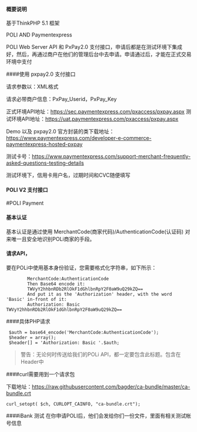 #### 概要说明
基于ThinkPHP 5.1 框架

POLI AND Paymentexpress

POLI Web Server API 和 PxPay2.0 支付接口，申请后都是在测试环境下集成好，然后，再通过商户在他们的管理后台中去申请。申请通过后，才能在正式交易环境中支付


####使用 pxpay2.0 支付接口

请求参数以：XML格式

请求必带商户信息：PxPay_Userid，PxPay_Key

正式环境API地址：https://sec.paymentexpress.com/pxaccess/pxpay.aspx
测试环境API地址：https://uat.paymentexpress.com/pxaccess/pxpay.aspx

Demo 以及 pxpay2.0 官方封装的类下载地址：
https://www.paymentexpress.com/developer-e-commerce-paymentexpress-hosted-pxpay


测试卡号：https://www.paymentexpress.com/support-merchant-frequently-asked-questions-testing-details

测试环境下，信用卡用户名，过期时间和CVC随便填写

#### POLI V2 支付接口

#POLI Payment

#### 基本认证
基本认证是通过使用 MerchantCode(商家代码)/AuthenticationCode(认证码) 对来唯一且安全地识别POLi商家的手段。 

#### 请求API，
要在POLi中使用基本身份验证，您需要格式化字符串，如下所示：
```
        MerchantCode:AuthenticationCode
        Then Base64 encode it:
        TWVyY2hhbnRDb2RlOkF1dGhlbnRpY2F0aW9uQ29kZQ==
        And put it as the 'Authorization' header, with the word 'Basic' in-front of it:
        Authorization: Basic TWVyY2hhbnRDb2RlOkF1dGhlbnRpY2F0aW9uQ29kZQ==
```

####具体PHP请求

```
 $auth = base64_encode('MerchantCode:AuthenticationCode');
 $header = array();
 $header[] = 'Authorization: Basic '.$auth;
```

> 警告：无论何时传送给我们的POLi API，都一定要包含此标题。包含在Header中


####curl需要用到一个请求包

下载地址：https://raw.githubusercontent.com/bagder/ca-bundle/master/ca-bundle.crt
```
curl_setopt( $ch, CURLOPT_CAINFO, "ca-bundle.crt");

```


####iBank 测试
在你申请POLI后，他们会发给你们一份文件，里面有相关测试帐号信息

